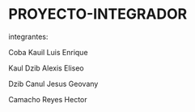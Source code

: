 # PROYECTO-INTEGRADOR
integrantes:



Coba Kauil Luis Enrique



Kaul Dzib Alexis Eliseo



Dzib Canul Jesus Geovany



Camacho Reyes Hector
